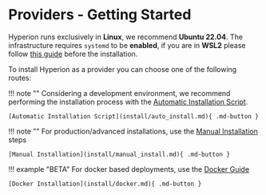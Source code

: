 # Providers - Getting Started

Hyperion runs exclusively in **Linux**, we recommend **Ubuntu 22.04**.
The infrastructure requires `systemd` to be **enabled**,
if you are in **WSL2** please follow [this guide](install/wsl2.md) before the installation.


To install Hyperion as a provider you can choose one of the following routes:

!!! note ""
    Considering a development environment, we recommend performing the installation process with the [Automatic Installation Script](install/auto_install.md).

    [Automatic Installation Script](install/auto_install.md){ .md-button }

!!! note ""
    For production/advanced installations, use the [Manual Installation](install/manual_install.md) steps

    [Manual Installation](install/manual_install.md){ .md-button }

!!! example "BETA"
    For docker based deployments, use the [Docker Guide](install/docker.md)

    [Docker Installation](install/docker.md){ .md-button }
